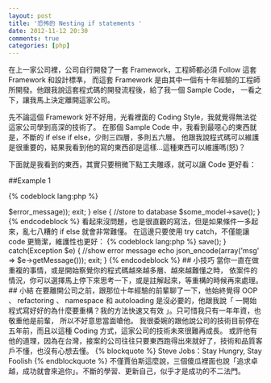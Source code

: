 ```yaml
---
layout: post
title: '恐怖的 Nesting if statements '
date: 2012-11-12 20:30
comments: true
categories: [php]
---
```


在上一家公司裡，公司自行開發了一套 Framework，工程師都必須 Follow 這套 Framework 和設計標準，
而這套 Framework 是由其中一個有十年經驗的工程師所開發。他跟我說這套程式碼的開發流程後，給了我一個 Sample Code，
一看之下，讓我馬上決定離開這家公司。

先不論這個 Framework 好不好用，光看裡面的 Coding Style，我就覺得無法從這家公司學到高深的技術了。
在那個 Sample Code 中，我看到最噁心的東西就是，不斷的 if else if else，少則三四層，多則五六層。
他跟我說程式碼可以維護是很重要的，結果我看到他的寫的東西卻是這樣...這種東西可以維護嗎(怒)？

<!--more-->

下面就是我看到的東西，其實只要稍微下點工夫雕琢，就可以讓 Code 更好看：

##Example 1

{% codeblock lang:php %}
<?
function some_function($param) {
    if ($param === 'OK') {
        /*
    
            A


            lot
            
            
            of
            
            
            statement ...
            
        */
        return true;
    } else {
        return false;
    }
}
{% endcodeblock %}

這種 Code 很常見，但是要看完一整頁的 Code ，才會發現，原來條件不符合會 return false。

如果改成這樣寫：

{% codeblock lang:php %}
<?
function some_function($param) {
    if ($param !== 'OK') {
        return false;
    }
    
    /*

        A


        lot
        
        
        of
        
        
        statement ...
        
    */
    return true;
}
{% endcodeblock %}

一開始不符合的條件就直接 return false ，剩下來的全部都是 else！


##Example 2

再來就是恐怖的 Nesting if statements ：

{% codeblock lang:php %}
<?
function do_something() {
    if ($condition1) {
        if ($condition2) {
            if ($condition3) {
                do_something_special();
            }
            do_something_else();
        }
    }
}
{% endcodeblock %}

這種槽狀式的 statements ，通常看到第三層就頭昏眼花了，更別說過幾個月以後還要回來維護。
其實大部分超過三層的 if...else 通常都可以縮減到兩層以下。

以上面的例子，如果改成：

{% codeblock lang:php %}
<?
function do_something() {
    if (!$condition1) {
        return false;
    }
    
    if (!$condition2) {
        return false;
    }
    
    if ($condition3) {
        do_something_special();
    }
    
    do_something_else();

}
{% endcodeblock %}

這樣不就清楚多了？


##Example 3

在表單送出後，做一些條件判斷：

{% codeblock lang:php %}
<?
    $error_message = null;

    if($statementA)
    {   
        $error_message = '錯誤A';
    }
    
    if($statementB)
    {
        $error_message = '錯誤B';
    }
    
    if($statementC)
    {
        $error_message = '錯誤C';
    }
    
    if($error_message == null) {
        //show error message
        echo json_encode(array('msg' => $error_message));
        exit;
    } else {
        //store to database
        $some_model->save();
    }

{% endcodeblock %}

看起來沒問題，也是很直觀的寫法，但是如果條件一多起來，亂七八糟的 if else 就會非常難懂。
在這邊只要使用 try catch，不僅能讓 code 更簡潔，維護性也更好：

{% codeblock lang:php %}
<?
    try {
    
        if($statementA)
        {
            throw new Exception("錯誤A");
        }
    
        if($statementB)
        {
            throw new Exception("錯誤B");
        }
        
        if($statementC)
        {
            throw new Exception("錯誤C");
        }
    
        //store to database
        $some_model->save();
    
    } catch(Exception $e) {
        //show error message
        echo json_encode(array('msg' => $e->getMessage()));
        exit;
    }

{% endcodeblock %}

## 小技巧

當你一直在做重複的事情，或是開始察覺你的程式碼越來越多層、越來越難懂之時，

依案件的情況，你可以選擇馬上停下來思考一下，或是註解起來，等重構的時候再來處理。



## 小結

在要離開公司之前，跟那位十年經驗的前輩聊了一下，他始終覺得 OOP 、 refactoring 、 namespace 和 autoloading 
是沒必要的，他跟我說「 一開始程式寫好好的為什麼要重構？我的方法快速又有效 」。只可惜我只有一年年資，也敬重他是前輩，
所以不好意思當面嗆他。

我很委婉的跟他說公司的技術目前停在五年前，而且以這種 Coding 方式，這家公司的技術未來很難再成長。
或許他有他的道理，因為在台灣，接案的公司往往只要東西跑得出來就好了，技術和品質客戶不懂，也沒有心想去懂。

{% blockquote %}
Steve Jobs：Stay Hungry, Stay Foolish
{% endblockquote %}

不僅賈伯斯這麼說，三個傻瓜裡面也說「追求卓越，成功就會來追你」。不斷的學習、更新自己，似乎才是成功的不二法門。








